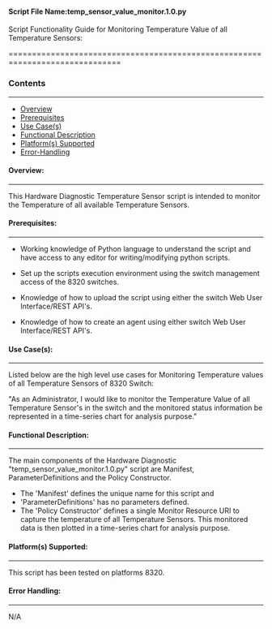 #### Script File Name:temp\_sensor\_value\_monitor.1.0.py

Script Functionality Guide for Monitoring Temperature Value of all
Temperature Sensors:

==============================================================================

### Contents
------------------------------------------------------------------------------
- [Overview](#Overview)
- [Prerequisites](#Prerequisites)
- [Use Case(s)](#Use_Case)
- [Functional Description](#Functional_Description)
- [Platform(s) Supported](#Platforms_Supported)
- [Error-Handling](#Error-Handling)

<a id='Overview'></a>
#### Overview:

------------------------------------------------------------------------------

This Hardware Diagnostic Temperature Sensor script is intended to
monitor the Temperature of all available Temperature Sensors.

<a id='Prerequisites'></a>
#### Prerequisites:
------------------------------------------------------------------------------

- Working knowledge of Python language to understand the script and have 
access to any editor for writing/modifying python scripts.

- Set up the scripts execution environment using the switch management access 
of the 8320 switches.

- Knowledge of how to upload the script using either the switch Web User 
Interface/REST API's.

- Knowledge of how to create an agent using either switch Web User 
Interface/REST API's.

<a id='Use_Case'/></a>
#### Use Case(s):

------------------------------------------------------------------------------

Listed below are the high level use cases for Monitoring Temperature
values of all Temperature Sensors of 8320 Switch:

"As an Administrator, I would like to monitor the Temperature Value of
all Temperature Sensor's in the switch and the monitored status
information be represented in a time-series chart for analysis purpose."

<a id='Functional_Description'/></a>
#### Functional Description:

------------------------------------------------------------------------------

The main components of the Hardware Diagnostic
"temp\_sensor\_value\_monitor.1.0.py" script are Manifest,
ParameterDefinitions and the Policy Constructor.

- The 'Manifest' defines the unique name for this script and
- 'ParameterDefinitions' has no parameters defined.
- The 'Policy Constructor' defines a single Monitor Resource URI to
capture the temperature of all Temperature Sensors. This monitored data
is then plotted in a time-series chart for analysis purpose.

<a id='Platforms_Supported'/></a>
#### Platform(s) Supported:

------------------------------------------------------------------------------
This script has been tested on platforms 8320.

<a id='Error-Handling'/></a>
#### Error Handling:

------------------------------------------------------------------------------

N/A